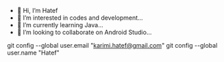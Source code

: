 - 👋 Hi, I’m Hatef
- 👀 I’m interested in codes and development...
- 🌱 I’m currently learning Java...
- 💞️ I’m looking to collaborate on Android Studio...

<!---
hatefkm/hatefkm is a ✨ special ✨ repository because its `README.md` (this file) appears on your GitHub profile.
You can click the Preview link to take a look at your changes.
--->

git config --global user.email "karimi.hatef@gmail.com"
git config --global user.name "Hatef"
